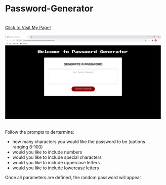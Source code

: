 # Password-Generator
<br>
<a href="https://alexemrob.github.io/Password-Generator/">Click to Visit My Page!</a>
<br><br>
<img src="./assets/images/SSpasGen.png" alt="password generator screenshot">
<br><br>

<p>Follow the prompts to dertermine: <ul><li>how many characters you would like the password to be (options ranging 8-100)</li>
  <li>would you like to include numbers</li>
  <li>would you like to include special characters</li>
  <li>would you like to include uppercase letters</li>
  <li>would you like to include lowercase letters</li></ul></p>
 <p>Once all parameters are defined, the random password will appear</p>
    

